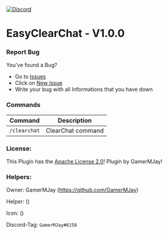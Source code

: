 [![Discord](https://img.shields.io/badge/chat-on%20discord-7289da.svg)](https://discord.gg/RuF5gxRNfQ)
# EasyClearChat - V1.0.0  

### Report Bug
You've found a Bug?
- Go to [Issues](https://github.com/GamerMJay/EasyClearChat/issues)
- Click on [New Issue](https://github.com/GamerMJay/EasyClearChat/issues/new/choose)
- Write your bug with all Informations that you have down

### Commands
|**Command**|**Description**|
|-----------|---------------|
|`/clearchat`|ClearChat command|

### License:
This Plugin has the [Apache License 2.0](/LICENSE)! Plugin by GamerMJay!

### Helpers:
Owner: GamerMJay (https://github.com/GamerMJay)

Helper: ()

Icon: ()

Discord-Tag: `GamerMJay#6158`
